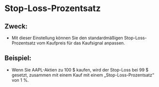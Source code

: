 # **Stop-Loss-Prozentsatz**

## Zweck: 

- Mit dieser Einstellung können Sie den standardmäßigen Stop-Loss-Prozentsatz vom Kaufpreis für das Kaufsignal anpassen.

## Beispiel:

- Wenn Sie AAPL-Aktien zu 100 $ kaufen, wird der Stop-Loss bei 99 $ gesetzt, zusammen mit einem Kauf mit einem „Stop-Loss-Prozentsatz“ von 1 %.
